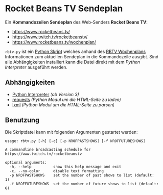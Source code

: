 # Rocket Beans TV Sendeplan
Ein __Kommandozeilen Sendeplan__ des Web-Senders __Rocket Beans TV__:
* https://www.rocketbeans.tv/ 
* https://www.twitch.tv/rocketbeanstv/
* https://www.rocketbeans.tv/wochenplan/

`rbtv.py` ist ein [Python Skript](https://www.python.org/about/gettingstarted/) welches anhand des  [RBTV Wochenplans](https://www.rocketbeans.tv/wochenplan/) Informationen zum aktuellen Sendeplan in die Kommandozeile ausgibt. Sind alle Abhängigkeiten installiert kann die Datei direkt mit dem _Python Interpreter_ ausgeführt werden.

## Abhängigkeiten
* [Python Interpreter](https://www.python.org/) _(ab Version 3)_
* [requests](http://docs.python-requests.org/) _(Python Modul um die HTML-Seite zu laden)_
* [lxml](http://lxml.de/) _(Python Modul um die HTML-Seite zu parsen)_

## Benutzung
Die Skriptdatei kann mit folgenden Argumenten gestartet werden:
```
usage: rbtv.py [-h] [-c] [-p NROFPASTSHOWS] [-f NROFFUTURESHOWS]

A commandline broadcasting schedule for https://www.twitch.tv/rocketbeanstv

optional arguments:
  -h, --help          show this help message and exit
  -c, --no-color      disable text formatting
  -p NROFPASTSHOWS    set the number of past shows to list (default: 1)
  -f NROFFUTURESHOWS  set the number of future shows to list (default: 6)
```
